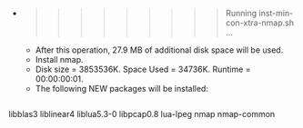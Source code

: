 * >>>>>>>>> Running inst-min-con-xtra-nmap.sh ...
  * After this operation, 27.9 MB of additional disk space will be used.
  * Install nmap.
  * Disk size = 3853536K. Space Used = 34736K. Runtime = 00:00:00:01.
  * The following NEW packages will be installed:
  ```bash
libblas3 liblinear4 liblua5.3-0 libpcap0.8 lua-lpeg
nmap nmap-common
  ```
